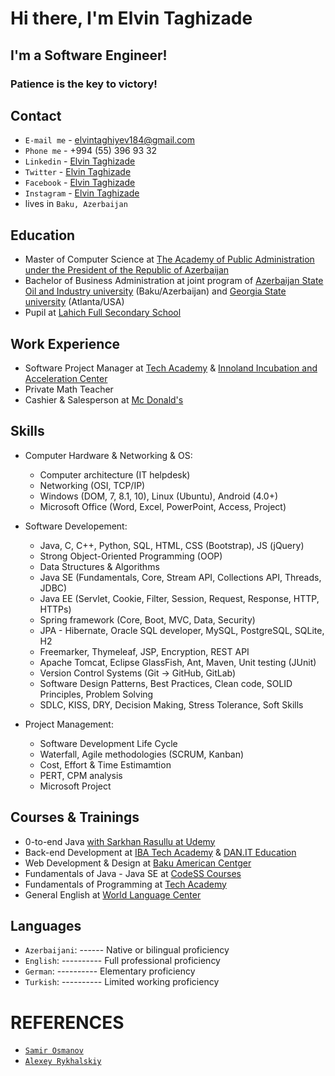 # Hi there, I'm Elvin Taghizade

## I'm a Software Engineer!

### Patience is the key to victory! 

## Contact
  - `E-mail me` - elvintaghiyev184@gmail.com
  - `Phone me`  - +994 (55) 396 93 32
  - `Linkedin`  - [Elvin Taghizade](https://www.linkedin.com/in/elvintaghizade14/)
  - `Twitter`   - [Elvin Taghizade](https://twitter.com/elvin_taghizade)
  - `Facebook`  - [Elvin Taghizade](https://www.facebook.com/in/elvin.taghizade.1414/)
  - `Instagram` - [Elvin Taghizade]()
  - lives in `Baku, Azerbaijan`


## Education

  - Master of Computer Science at [The Academy of Public Administration under the President of the Republic of Azerbaijan](http://dia.edu.az/en/)
  - Bachelor of Business Administration at joint program of [Azerbaijan State Oil and Industry university](http://www.asoiu.edu.az/az) (Baku/Azerbaijan) and [Georgia State university](https://www.gsu.edu/) (Atlanta/USA)
  - Pupil at [Lahich Full Secondary School](https://www.facebook.com/Lah%C4%B1c-m%C9%99kt%C9%99bi-306598886722713/)
  

## Work Experience

  - Software Project Manager at [Tech Academy](https://www.tech.edu.az/) & [Innoland Incubation and Acceleration Center](http://innoland.az/)
  - Private Math Teacher
  - Cashier & Salesperson at [Mc Donald's](https://mcdonalds.az/)


## Skills
  
  - Computer Hardware & Networking & OS:
    - Computer architecture (IT helpdesk)
    - Networking (OSI, TCP/IP)
    - Windows (DOM, 7, 8.1, 10), Linux (Ubuntu), Android (4.0+)
    - Microsoft Office (Word, Excel, PowerPoint, Access, Project)

  - Software Developement:
    - Java, C, C++, Python, SQL, HTML, CSS (Bootstrap), JS (jQuery)
    - Strong Object-Oriented Programming (OOP)
    - Data Structures & Algorithms
    - Java SE (Fundamentals, Core, Stream API, Collections API, Threads, JDBC)
    - Java EE (Servlet, Cookie, Filter, Session, Request, Response, HTTP, HTTPs)
    - Spring framework (Core, Boot, MVC, Data, Security)
    - JPA - Hibernate, Oracle SQL developer, MySQL, PostgreSQL, SQLite, H2
    - Freemarker, Thymeleaf, JSP, Encryption, REST API
    - Apache Tomcat, Eclipse GlassFish, Ant, Maven, Unit testing (JUnit)
    - Version Control Systems (Git -> GitHub, GitLab)
    - Software Design Patterns, Best Practices, Clean code, SOLID Principles, Problem Solving
    - SDLC, KISS, DRY, Decision Making, Stress Tolerance, Soft Skills

  - Project Management:
    - Software Development Life Cycle
    - Waterfall, Agile methodologies (SCRUM, Kanban)
    - Cost, Effort & Time Estimamtion
    - PERT, CPM analysis
    - Microsoft Project


## Courses & Trainings

  - 0-to-end Java [with Sarkhan Rasullu at Udemy](https://www.udemy.com/course/java-azerbaycan-dilinde/learn/lecture/18506614?start=2445#overview)
  - Back-end Development at [IBA Tech Academy](https://ibatech.az/en/) & [DAN.IT Education](https://dan-it.com.ua/en/)
  - Web Development & Design at [Baku American Centger](https://www.facebook.com/bakuamericancenter/)
  - Fundamentals of Java - Java SE at [CodeSS Courses](https://www.facebook.com/samir.osmanov.18)
  - Fundamentals of Programming at [Tech Academy](https://www.tech.edu.az/)
  - General English at [World Language Center](https://www.facebook.com/worldlc.eu/)


## Languages
  - `Azerbaijani`:  ------  Native or bilingual proficiency
  - `English`:  ----------  Full professional proficiency
  - `German`:   ----------  Elementary proficiency
  - `Turkish`:  ----------  Limited working proficiency


# REFERENCES
  - [`Samir Osmanov`](samirosmanov1988@gmail.com)
  - [`Alexey Rykhalskiy`](alexey.rykhalskiy@gmail.com)
